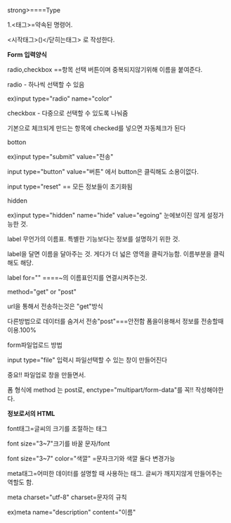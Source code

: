 strong>====Type</strong>

1.<태그>=약속된 명령어.

<시작태그>()</닫히는태그> 로 작성한다.

<strong>Form 입력양식</strong>

radio,checkbox ==항목 선택 버튼이며 중복되지않기위해 이름을 붙여준다.

radio - 하나씩 선택할 수 있음

ex)input type="radio" name="color"

checkbox - 다중으로 선택할 수 있도록 나눠줌

기본으로 체크되게 만드는 항목에 checked를 넣으면 자동체크가 된다

botton

ex)input type="submit" value="전송"

 input type="button" value="버튼"  에서 button은 클릭해도 소용이없다.

input type="reset" == 모든 정보들이 초기화됨

hidden

ex)input type="hidden" name="hide" value="egoing" 눈에보이진 않게 설정가능한 것.

label 무언가의 이름표. 특별한 기능보다는 정보를 설명하기 위한 것.

label을 달면 이름을 달아주는 것. 게다가 더 넓은 영역을 클릭가능함. 이름부분을 클릭해도 해당.

label for="" ====~의 이름표인지를 연결시켜주는것. 


method="get" or "post"

url을 통해서 전송하는것은 "get"방식 

다른방법으로 데이터를 숨겨서 전송"post"===안전함 폼을이용해서 정보를 전송할때 이용.100%

form파일업로드 방법

input type="file" 입력시 파일선택할 수 있는 창이 만들어진다

중요!! 파일업로 창을 만들면서. 

폼 형식에 method 는 post로, enctype="multipart/form-data"를 꼭!! 작성해야한다.


<strong>정보로서의 HTML</strong>


font태그=글씨의 크기를 조절하는 태그

font size="3~7"크기를 바꿀 문자/font

font size="3~7" color="색깔" =문자크기와 색깔 둘다 변경가능

meta태그=어떠한 데이터를 설명할 때 사용하는 태그. 
                   글씨가 깨지지않게 만들어주는 역할도 함.
             

meta charset="utf-8" charset=문자의 규칙

ex)meta name="description" content="이름"

